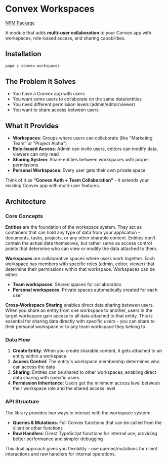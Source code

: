 # Convex Workspaces

[NPM Package](https://www.npmjs.com/package/convex-workspaces)

A module that adds **multi-user collaboration** to your Convex app with workspaces, role-based access, and sharing capabilities.

## Installation

```bash
pnpm i convex-workspaces
```

## The Problem It Solves

- You have a Convex app with users
- You want some users to collaborate on the same data/entities
- You need different permission levels (admin/editor/viewer)
- You want to share access between users



## What It Provides

- **Workspaces**: Groups where users can collaborate (like "Marketing Team" or "Project Alpha")
- **Role-based Access**: Admin can invite users, editors can modify data, viewers can only read
- **Sharing System**: Share entities between workspaces with proper permissions
- **Personal Workspaces**: Every user gets their own private space

Think of it as **"Convex Auth + Team Collaboration"** - it extends your existing Convex app with multi-user features.

## Architecture

### Core Concepts

**Entities** are the foundation of the workspace system. They act as containers that can hold any type of data from your application - documents, tasks, projects, or any other sharable content. Entities don't contain the actual data themselves, but rather serve as access control points that determine who can view or modify the data attached to them.

**Workspaces** are collaborative spaces where users work together. Each workspace has members with specific roles (admin, editor, viewer) that determine their permissions within that workspace. Workspaces can be either:
- **Team workspaces**: Shared spaces for collaboration
- **Personal workspaces**: Private spaces automatically created for each user

**Cross-Workspace Sharing** enables direct data sharing between users. When you share an entity from one workspace to another, users in the target workspace gain access to all data attached to that entity. This is essential for sharing data directly with specific users - you can share to their personal workspace or to any team workspace they belong to.

### Data Flow

1. **Create Entity**: When you create sharable content, it gets attached to an entity within a workspace
2. **Access Control**: The entity's workspace membership determines who can access the data
3. **Sharing**: Entities can be shared to other workspaces, enabling direct data sharing with specific users
4. **Permission Inheritance**: Users get the minimum access level between their workspace role and the shared access level

### API Structure

The library provides two ways to interact with the workspace system:

- **Queries & Mutations**: Full Convex functions that can be called from the client or other functions
- **Raw Handlers**: Direct TypeScript functions for internal use, providing better performance and simpler debugging

This dual approach gives you flexibility - use queries/mutations for client interactions and raw handlers for internal operations.